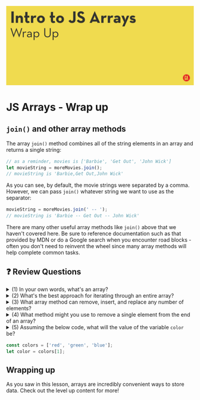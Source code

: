 ![Hero image](./assets/hero.png)

# JS Arrays - Wrap up

## `join()` and other array methods 

The array `join()` method combines all of the string elements in an array and returns a single string:

```js
// as a reminder, movies is ['Barbie', 'Get Out', 'John Wick']
let movieString = moreMovies.join();
// movieString is 'Barbie,Get Out,John Wick'
```
	
As you can see, by default, the movie strings were separated by a comma. However, we can pass `join()` whatever string we want to use as the separator:

```js
movieString = moreMovies.join(' -- ');
// movieString is 'Barbie -- Get Out -- John Wick'
```

There are many other useful array methods like `join()` above that we haven't covered here. Be sure to reference documentation such as that provided by MDN or do a Google search when you encounter road blocks - often you don't need to reinvent the wheel since many array methods will help complete common tasks.

## :question: Review Questions

<details>
  <summary>(1) In your own words, what's an array?</summary>
  
  An array is a data structure used store an ordered list of data.
</details>

<details>
  <summary>(2) What's the best approach for iterating through an entire array?</summary>
  
  Use the array's <code>forEach()</code> iterator method.
</details>

<details>
  <summary>(3) What array method can remove, insert, and replace any number of elements?</summary>
  
  The <code>splice()</code> method.
</details>

<details>
  <summary>(4) What method might you use to remove a single element from the end of an array?</summary>
  
  The <code>pop()</code> method.
</details>

<details>
  <summary>(5) Assuming the below code, what will the value of the variable <code>color</code> be?</summary>

  <code>'green'</code>
</details>

```js
const colors = ['red', 'green', 'blue'];
let color = colors[1];
```

## Wrapping up

As you saw in this lesson, arrays are incredibly convenient ways to store data. Check out the level up content for more!
